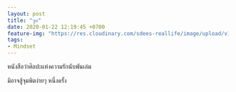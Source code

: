 ```yaml
---
layout: post
title: "จูบ"
date: 2020-01-22 12:19:45 +0700
feature-img: "https://res.cloudinary.com/sdees-reallife/image/upload/v1555658919/sample_feature_img.png"
tags:
- Mindset
---
```


หนังสือว่าศิลปะแห่งความรักนับพันเล่ม

<i class="fa fa-child" style="color:plum"></i>

มิอาจสู้จุมพิตง่ายๆ หนึ่งครั้ง
